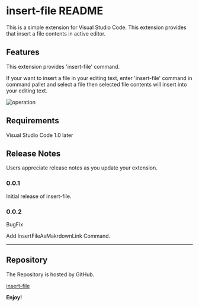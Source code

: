 # insert-file README

This is a simple extension for Visual Studio Code. This extension provides that insert a file contents in active editor.

## Features
This extension provides 'insert-file' command. 

If your want to insert a file in your editing text, enter 'insert-file' command in command pallet and select a file 
then selected file contents will insert into your editing text.

![operation](https://raw.githubusercontent.com/thayamizu/insert-file/master/img/img1.gif)

## Requirements

Visual Studio Code 1.0 later


## Release Notes

Users appreciate release notes as you update your extension.

### 0.0.1

Initial release of insert-file.

### 0.0.2
BugFix

Add InsertFileAsMakrdownLink Command.

-----------------------------------------------------------------------------------------------------------

## Repository
The Repository is hosted by GitHub.

[insert-file](https://github.com/thayamizu/insert-file)

**Enjoy!**